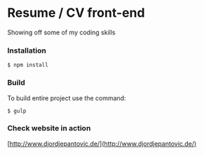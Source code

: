# Resume / CV front-end

Showing off some of my coding skills

### Installation

```shell
$ npm install
```

### Build
To build entire project use the command:

```shell
$ gulp
```

### Check website in action

[http://www.djordjepantovic.de/](http://www.djordjepantovic.de/)